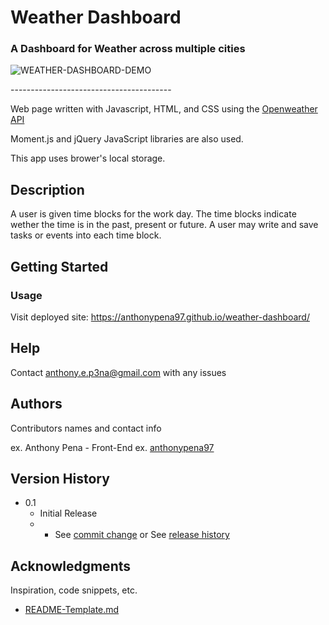 # Weather Dashboard
### A Dashboard for Weather across multiple cities

![WEATHER-DASHBOARD-DEMO](https://user-images.githubusercontent.com/79285555/130727612-2d225e4c-eb12-45e7-85ff-79d762d7b4d1.gif)

<p> ---------------------------------------- </p>

Web page written with Javascript, HTML, and CSS using the [Openweather API](https://openweathermap.org/api)

Moment.js and jQuery JavaScript libraries are also used.

This app uses brower's local storage.

## Description

A user is given time blocks for the work day. The time blocks indicate wether the time is in the past, present or future. A user may write and save tasks or events into each time block.

## Getting Started

### Usage

Visit deployed site: https://anthonypena97.github.io/weather-dashboard/

## Help

Contact anthony.e.p3na@gmail.com with any issues

## Authors

Contributors names and contact info

ex. Anthony Pena - Front-End
ex. [anthonypena97](https://github.com/anthonypena97)

## Version History
    
* 0.1
    * Initial Release
    * * See [commit change](https://github.com/anthonypena97/weather-dashboard/commits/main) or See [release history](https://github.com/anthonypena97/weather-dashboard/releases)

## Acknowledgments

Inspiration, code snippets, etc.
* [README-Template.md](https://gist.github.com/DomPizzie/7a5ff55ffa9081f2de27c315f5018afc)
